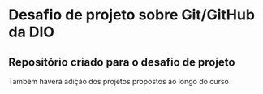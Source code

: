 # Desafio de projeto sobre Git/GitHub da DIO

## Repositório criado para o desafio de projeto 

Também haverá adição dos projetos propostos ao longo do curso
